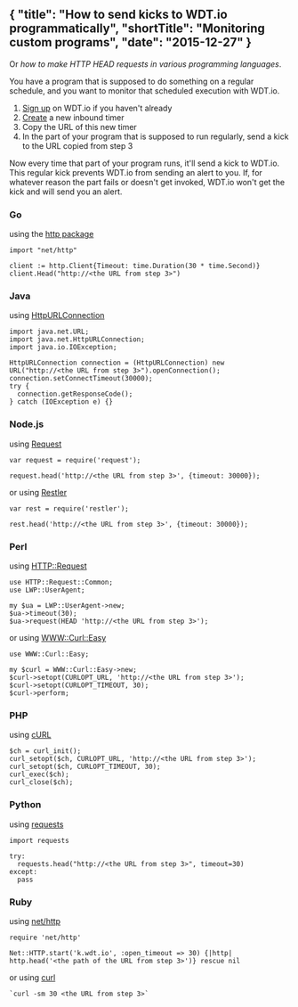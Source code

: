 {
  "title": "How to send kicks to WDT.io programmatically",
  "shortTitle": "Monitoring custom programs",
  "date": "2015-12-27"
}
---
Or *how to make HTTP HEAD requests in various programming languages*.

You have a program that is supposed to do something on a regular schedule, and you want to monitor that scheduled execution with WDT.io. 

1. [Sign up](https://wdt.io/signup) on WDT.io if you haven't already
2. [Create](inbound_timer.html) a new inbound timer
3. Copy the URL of this new timer
4. In the part of your program that is supposed to run regularly, send a kick to the URL copied from step 3

Now every time that part of your program runs, it'll send a kick to WDT.io. This regular kick prevents WDT.io from sending an alert to you. If, for whatever reason the part fails or doesn't get invoked, WDT.io won't get the kick and will send you an alert.


### Go

using the [http package](https://golang.org/pkg/net/http/#Client.Head)

```
import "net/http"

client := http.Client{Timeout: time.Duration(30 * time.Second)}    
client.Head("http://<the URL from step 3>")
```


### Java

using [HttpURLConnection](https://docs.oracle.com/javase/7/docs/api/java/net/HttpURLConnection.html)

```
import java.net.URL;
import java.net.HttpURLConnection;
import java.io.IOException;

HttpURLConnection connection = (HttpURLConnection) new URL("http://<the URL from step 3>").openConnection();
connection.setConnectTimeout(30000);
try {
  connection.getResponseCode();
} catch (IOException e) {}
```


### Node.js

using [Request](https://github.com/request/request)

```
var request = require('request');

request.head('http://<the URL from step 3>', {timeout: 30000});
```

or using [Restler](https://github.com/danwrong/restler)

```
var rest = require('restler');

rest.head('http://<the URL from step 3>', {timeout: 30000});
```


### Perl

using [HTTP::Request](http://search.cpan.org/~ether/HTTP-Message-6.11/lib/HTTP/Request/Common.pm)

```
use HTTP::Request::Common;
use LWP::UserAgent;

my $ua = LWP::UserAgent->new;
$ua->timeout(30);
$ua->request(HEAD 'http://<the URL from step 3>');
```

or using [WWW::Curl::Easy](http://search.cpan.org/~crisb/WWW-Curl-3.02/Easy.pm.in)

```
use WWW::Curl::Easy;

my $curl = WWW::Curl::Easy->new;
$curl->setopt(CURLOPT_URL, 'http://<the URL from step 3>');
$curl->setopt(CURLOPT_TIMEOUT, 30);
$curl->perform;
```


### PHP

using [cURL](http://php.net/manual/en/ref.curl.php)

```
$ch = curl_init();
curl_setopt($ch, CURLOPT_URL, 'http://<the URL from step 3>');
curl_setopt($ch, CURLOPT_TIMEOUT, 30);
curl_exec($ch);
curl_close($ch);
```


### Python

using [requests](http://docs.python-requests.org/en/latest/user/quickstart/#make-a-request)

```
import requests

try:
  requests.head("http://<the URL from step 3>", timeout=30)
except:
  pass
```


### Ruby

using [net/http](http://ruby-doc.org/stdlib/libdoc/net/http/rdoc/Net/HTTP.html)

```
require 'net/http'

Net::HTTP.start('k.wdt.io', :open_timeout => 30) {|http| http.head('<the path of the URL from step 3>')} rescue nil
```

or using [curl](http://www.ruby-doc.org/core/Kernel.html#method-i-60)

```
`curl -sm 30 <the URL from step 3>`
```
